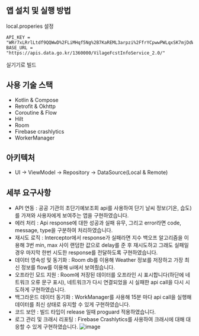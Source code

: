 ## 앱 설치 및 실행 방법
local.properies 설정
```
API_KEY = "WRr7xLRrlLtdf9QQWwD%2FLiMHqf5Ng%2B7KaREML3arpzi%2FfrYCpwwPWLqxSK7mjDdWgHckNCILn%2FEBRYbMPlE47g%3D%3D"
BASE_URL = "https://apis.data.go.kr/1360000/VilageFcstInfoService_2.0/"
```
실기기로 빌드

## 사용 기술 스택
- Kotlin & Compose
- Retrofit & Okhttp
- Coroutine & Flow
- Hilt
- Room
- Firebase crashlytics
- WorkerManager

## 아키텍처
- UI -> ViewModel -> Repository -> DataSource(Local & Remote)

## 세부 요구사항
- API 연동 : 공공 기관의 초단기예보조회 api를 사용하여 단기 날씨 정보(기온, 습도)를 가져와 사용자에게 보여주는 앱을 구현하였습니다.
- 에러 처리 : Api response에 대한 성공과 실패 유무, 그리고 error라면 code, message, type을 구분하여 처리하였습니다.
- 재시도 로직 : Interceptor에서 response가 실패라면 지수 백오프 알고리즘을 이용해 3번 min, max 사이 랜덤한 값으로 delay를 준 후 재시도하고 그래도 실패일 경우 마지막 한번 시도한 response를 전달하도록 구현하였습니다.
- 데이터 영속성 및 동기화 : Room db를 이용해 Weather 정보를 저장하고 가장 최신 정보를 flow를 이용해 ui에서 보여줬습니다.
- 오프라인 모드 지원 : Room에 저장된 데이터를 오프라인 시 표시합니다(하단에 네트워크 오류 문구 표시), 네트워크가 다시 연결되었을 시 실패한 api call을 다시 시도하게 구현하였습니다.
- 백그라운드 데이터 동기화 : WorkManager를 사용해 15분 마다 api call을 실행해 데이터를 최신 상태로 유지할 수 있게 구현하였습니다.
- 코드 보안 : 빌드 타입이 release 일때 proguard 적용하였습니다.
- 로그 관리 및 크래시 리포팅 : Firebase Crashlytics를 사용하여 크래시에 대해 대응할 수 있게 구현하였습니다.
![image](https://github.com/user-attachments/assets/d0832e89-a8a0-43e0-95fc-0c44fdf7cad7)
